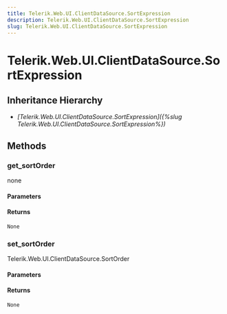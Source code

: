 ```yaml
---
title: Telerik.Web.UI.ClientDataSource.SortExpression
description: Telerik.Web.UI.ClientDataSource.SortExpression
slug: Telerik.Web.UI.ClientDataSource.SortExpression
---
```


# Telerik.Web.UI.ClientDataSource.SortExpression  

## Inheritance Hierarchy

* *[Telerik.Web.UI.ClientDataSource.SortExpression]({%slug Telerik.Web.UI.ClientDataSource.SortExpression%})*


## Methods

###  get_sortOrder

none

#### Parameters

#### Returns

`None` 

### set_sortOrder

Telerik.Web.UI.ClientDataSource.SortOrder

#### Parameters

#### Returns

`None` 



